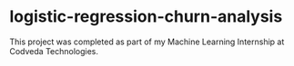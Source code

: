 # logistic-regression-churn-analysis
This project was completed as part of my Machine Learning Internship at Codveda Technologies.
